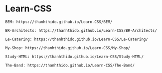 # Learn-CSS
    BEM: https://thanhthido.github.io/Learn-CSS/BEM/

    BR-Architects: https://thanhthido.github.io/Learn-CSS/BR-Architects/

    Le-Catering: https://thanhthido.github.io/Learn-CSS/Le-Catering/

    My-Shop: https://thanhthido.github.io/Learn-CSS/My-Shop/

    Study-HTML: https://thanhthido.github.io/Learn-CSS/Study-HTML/

    The-Band: https://thanhthido.github.io/Learn-CSS/The-Band/
